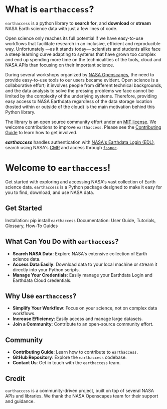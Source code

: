 # What is `earthaccess`?

`earthaccess` is a python library to **search for**, and **download** or **stream** NASA Earth science data with just a few lines of code.

Open science only reaches its full potential if we have easy-to-use workflows that facilitate research in an inclusive, efficient and reproducible way. Unfortunately —as it stands today— scientists and students alike face a steep learning curve adapting to systems that have grown too complex and end up spending more time on the technicalities of the tools, cloud and NASA APIs than focusing on their important science.

During several workshops organized by [NASA Openscapes](https://nasa-openscapes.github.io/events.html), the need to provide easy-to-use tools to our users became evident. Open science is a collaborative effort; it involves people from different technical backgrounds, and the data analysis to solve the pressing problems we face cannot be limited by the complexity of the underlying systems. Therefore, providing easy access to NASA Earthdata regardless of the data storage location (hosted within or outside of the cloud) is the main motivation behind this Python library.

The library is an open source community effort under an [MIT license](LICENSE.txt).  We welcome contributions to improve `earthaccess`.  Please see the [Contributing Guide](contributing/index.md) to learn how to get involved.

***earthaccess*** handles authentication with [NASA's Earthdata Login (EDL)](https://urs.earthdata.nasa.gov), search using NASA's [CMR](https://cmr.earthdata.nasa.gov/search/site/docs/search/api.html) and access through [`fsspec`](https://github.com/fsspec/filesystem_spec).


<ADD earthaccess image>

# Welcome to `earthaccess`!

Get started with exploring and accessing NASA's vast collection of Earth science data. `earthaccess` is a Python package designed to make it easy for you to find, download, and use NASA data.

## Get Started

<ADD codeblock>

Installation: pip install `earthaccess`
Documentation: User Guide, Tutorials, Glossary, How-To Guides

## What Can You Do with `earthaccess`?
    
<ADD earthaccess image>
    
- **Search NASA Data**: Explore NASA's extensive collection of Earth science data.
- **Access Data Easily**: Download data to your local machine or stream it directly into your Python scripts.
- **Manage Your Credentials**: Easily manage your Earthdata Login and Earthdata Cloud credentials.

## Why Use `earthaccess`?

- **Simplify Your Workflow**: Focus on your science, not on complex data workflows.
- **Increase Efficiency**: Easily access and manage large datasets.
- **Join a Community**: Contribute to an open-source community effort.

## Community

- **Contributing Guide**: Learn how to contribute to `earthaccess`.
- **GitHub Repository**: Explore the `earthaccess` codebase.
- **Contact Us**: Get in touch with the `earthaccess` team.

## Credit

`earthaccess` is a community-driven project, built on top of several NASA APIs and libraries. We thank the NASA Openscapes team for their support and guidance.
